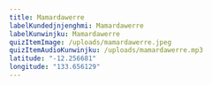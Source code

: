 ```yaml
---
title: Mamardawerre
labelKundedjnjenghmi: Mamardawerre
labelKunwinjku: Mamardawerre
quizItemImage: /uploads/mamardawerre.jpeg
quizItemAudioKunwinjku: /uploads/mamardawerre.mp3
latitude: "-12.256681"
longitude: "133.656129"
---
```

